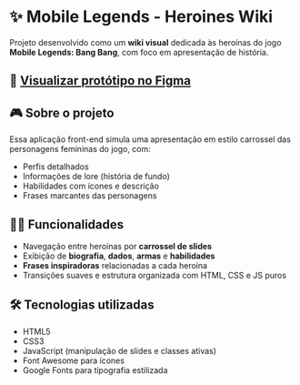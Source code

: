 # ✨ Mobile Legends - Heroines Wiki

Projeto desenvolvido como um **wiki visual** dedicada às heroínas do jogo **Mobile Legends: Bang Bang**, com foco em apresentação de história.

## 🎨 [Visualizar protótipo no Figma]([https://www.figma.com/file/XXXXXXXX/Meu-Projeto](https://www.figma.com/community/file/1533096517552937153))

## 🎮 Sobre o projeto

Essa aplicação front-end simula uma apresentação em estilo carrossel das personagens femininas do jogo, com:

- Perfis detalhados
- Informações de lore (história de fundo)
- Habilidades com ícones e descrição
- Frases marcantes das personagens

## 👩‍💻 Funcionalidades

- Navegação entre heroínas por **carrossel de slides**
- Exibição de **biografia**, **dados**, **armas** e **habilidades**
- **Frases inspiradoras** relacionadas a cada heroína
- Transições suaves e estrutura organizada com HTML, CSS e JS puros

## 🛠️ Tecnologias utilizadas

- HTML5
- CSS3
- JavaScript (manipulação de slides e classes ativas)
- Font Awesome para ícones
- Google Fonts para tipografia estilizada
